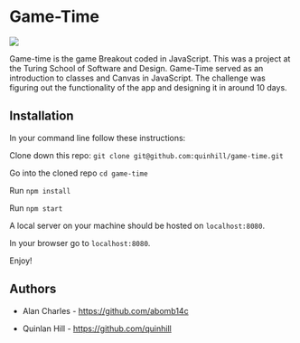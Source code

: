 # Game-Time

![](https://media.giphy.com/media/1jl7iggwNeNNReeJok/giphy.gif)

Game-time is the game Breakout coded in JavaScript. This was a project at the Turing School of Software and Design. Game-Time served as an introduction to classes and Canvas in JavaScript. The challenge was figuring out the functionality of the app and designing it in around 10 days. 

## Installation

In your command line follow these instructions:

Clone down this repo:
`git clone git@github.com:quinhill/game-time.git`

Go into the cloned repo `cd game-time`

Run `npm install`

Run `npm start`

A local server on your machine should be hosted on `localhost:8080`. 

In your browser go to `localhost:8080`.

Enjoy!

## Authors

* Alan Charles - https://github.com/abomb14c

* Quinlan Hill - https://github.com/quinhill

